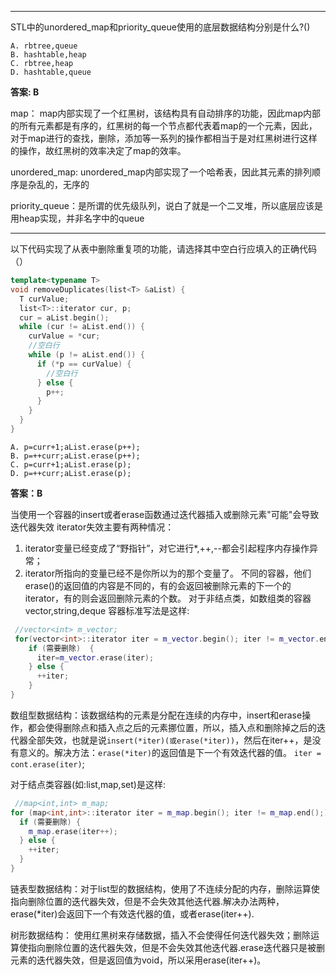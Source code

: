 ***
STL中的unordered_map和priority_queue使用的底层数据结构分别是什么?()
```
A. rbtree,queue
B. hashtable,heap
C. rbtree,heap
D. hashtable,queue
```
**答案: B**

map： map内部实现了一个红黑树，该结构具有自动排序的功能，因此map内部的所有元素都是有序的，红黑树的每一个节点都代表着map的一个元素，因此，对于map进行的查找，删除，添加等一系列的操作都相当于是对红黑树进行这样的操作，故红黑树的效率决定了map的效率。

unordered_map: unordered_map内部实现了一个哈希表，因此其元素的排列顺序是杂乱的，无序的

priority_queue：是所谓的优先级队列，说白了就是一个二叉堆，所以底层应该是用heap实现，并非名字中的queue

***
以下代码实现了从表中删除重复项的功能，请选择其中空白行应填入的正确代码（）
``` CPP
template<typename T>
void removeDuplicates(list<T> &aList) {
  T curValue;
  list<T>::iterator cur, p;
  cur = aList.begin();
  while (cur != aList.end()) {
    curValue = *cur;
    //空白行
    while (p != aList.end()) {
      if (*p == curValue) {
        //空白行
      } else {
        p++;
      }
    }
  }
}
```

```
A. p=curr+1;aList.erase(p++);
B. p=++curr;aList.erase(p++);
C. p=curr+1;aList.erase(p);
D. p=++curr;aList.erase(p);
```

**答案：B**

当使用一个容器的insert或者erase函数通过迭代器插入或删除元素"可能"会导致迭代器失效
iterator失效主要有两种情况：
1. iterator变量已经变成了“野指针”，对它进行*,++,--都会引起程序内存操作异常；
2. iterator所指向的变量已经不是你所以为的那个变量了。
不同的容器，他们erase()的返回值的内容是不同的，有的会返回被删除元素的下一个的iterator，有的则会返回删除元素的个数。
对于非结点类，如数组类的容器 vector,string,deque 容器标准写法是这样:

``` CPP
 //vector<int> m_vector;
 for(vector<int>::iterator iter = m_vector.begin(); iter != m_vector.end();) {
    if (需要删除)  {
      iter=m_vector.erase(iter);
    } else {
      ++iter;
    }
}
```
数组型数据结构：该数据结构的元素是分配在连续的内存中，insert和erase操作，都会使得删除点和插入点之后的元素挪位置，所以，插入点和删除掉之后的迭代器全部失效，也就是说`insert(*iter)(或erase(*iter))`，然后在iter++，是没有意义的。解决方法：`erase(*iter)`的返回值是下一个有效迭代器的值。 `iter = cont.erase(iter)`;

对于结点类容器(如:list,map,set)是这样:

``` CPP
 //map<int,int> m_map;
for (map<int,int>::iterator iter = m_map.begin(); iter != m_map.end();) {
  if (需要删除) {
    m_map.erase(iter++);
  } else {
    ++iter;
  }
}
```
链表型数据结构：对于list型的数据结构，使用了不连续分配的内存，删除运算使指向删除位置的迭代器失效，但是不会失效其他迭代器.解决办法两种，erase(*iter)会返回下一个有效迭代器的值，或者erase(iter++).

树形数据结构： 使用红黑树来存储数据，插入不会使得任何迭代器失效；删除运算使指向删除位置的迭代器失效，但是不会失效其他迭代器.erase迭代器只是被删元素的迭代器失效，但是返回值为void，所以采用erase(iter++)。
```
